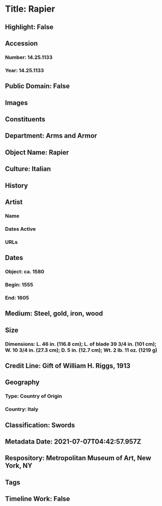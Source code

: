 # Title: Rapier
## Highlight: False
## Accession
### Number: 14.25.1133
### Year: 14.25.1133
## Public Domain: False
## Images
## Constituents
## Department: Arms and Armor
## Object Name: Rapier
## Culture: Italian
## History
## Artist
### Name
### Dates Active
### URLs
## Dates
### Object: ca. 1580
### Begin: 1555
### End: 1605
## Medium: Steel, gold, iron, wood
## Size
### Dimensions: L. 46 in. (116.8 cm); L. of blade 39 3/4 in. (101 cm); W. 10 3/4 in. (27.3 cm); D. 5 in. (12.7 cm); Wt. 2 lb. 11 oz. (1219 g)
## Credit Line: Gift of William H. Riggs, 1913
## Geography
### Type: Country of Origin
### Country: Italy
## Classification: Swords
## Metadata Date: 2021-07-07T04:42:57.957Z
## Respository: Metropolitan Museum of Art, New York, NY
## Tags
## Timeline Work: False